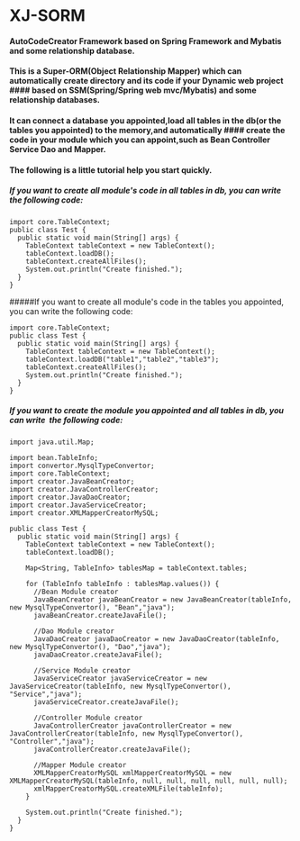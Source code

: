 # XJ-SORM

#### AutoCodeCreator Framework based on Spring Framework and Mybatis and some relationship database.

#### This is a Super-ORM(Object Relationship Mapper) which can automatically create directory and its code if your Dynamic web project #### based on SSM(Spring/Spring web mvc/Mybatis) and some relationship databases.

#### It can connect a database you appointed,load all tables in the db(or the tables you appointed) to the memory,and automatically #### create the code in your module which you can appoint,such as Bean Controller Service Dao and Mapper.

#### The following is a little tutorial help you start quickly.
    
##### If you want to create all module's code in all tables in db, you can write the following code:

    import core.TableContext;
    public class Test {
      public static void main(String[] args) {
        TableContext tableContext = new TableContext();
        tableContext.loadDB();
        tableContext.createAllFiles();
        System.out.println("Create finished.");
      }
    }
   
   
#####If you want to create all module's code in the tables you appointed, you can write the following code:

    import core.TableContext;
    public class Test {
      public static void main(String[] args) {
        TableContext tableContext = new TableContext();
        tableContext.loadDB("table1","table2","table3");
        tableContext.createAllFiles();
        System.out.println("Create finished.");
      }
    }

##### If you want to create the module you appointed and all tables in db, you can write  the following code:

    import java.util.Map;

    import bean.TableInfo;
    import convertor.MysqlTypeConvertor;
    import core.TableContext;
    import creator.JavaBeanCreator;
    import creator.JavaControllerCreator;
    import creator.JavaDaoCreator;
    import creator.JavaServiceCreator;
    import creator.XMLMapperCreatorMySQL;

    public class Test {
      public static void main(String[] args) {
        TableContext tableContext = new TableContext();
        tableContext.loadDB();

        Map<String, TableInfo> tablesMap = tableContext.tables;

        for (TableInfo tableInfo : tablesMap.values()) {
          //Bean Module creator
          JavaBeanCreator javaBeanCreator = new JavaBeanCreator(tableInfo, new MysqlTypeConvertor(), "Bean","java");
          javaBeanCreator.createJavaFile();

          //Dao Module creator
          JavaDaoCreator javaDaoCreator = new JavaDaoCreator(tableInfo, new MysqlTypeConvertor(), "Dao","java");
          javaDaoCreator.createJavaFile();

          //Service Module creator
          JavaServiceCreator javaServiceCreator = new JavaServiceCreator(tableInfo, new MysqlTypeConvertor(), "Service","java");
          javaServiceCreator.createJavaFile();

          //Controller Module creator
          JavaControllerCreator javaControllerCreator = new JavaControllerCreator(tableInfo, new MysqlTypeConvertor(), "Controller","java");
          javaControllerCreator.createJavaFile();

          //Mapper Module creator
          XMLMapperCreatorMySQL xmlMapperCreatorMySQL = new XMLMapperCreatorMySQL(tableInfo, null, null, null, null, null, null);
          xmlMapperCreatorMySQL.createXMLFile(tableInfo);
        }

        System.out.println("Create finished.");
      }
    }
